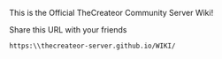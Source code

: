 This is the Official TheCreateor Community Server Wiki!

Share this URL with your friends
```URL
https:\\thecreateor-server.github.io/WIKI/
```
